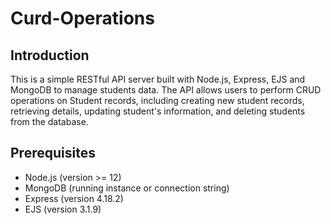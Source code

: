 # Curd-Operations

## Introduction

This is a simple RESTful API server built with Node.js, Express, EJS and MongoDB to manage students data. The API allows users to perform CRUD operations on Student records, including creating new student records, retrieving details, updating student's information, and deleting students from the database.

## Prerequisites

- Node.js (version >= 12)
- MongoDB (running instance or connection string)
- Express (version 4.18.2)
-  EJS (version 3.1.9)








